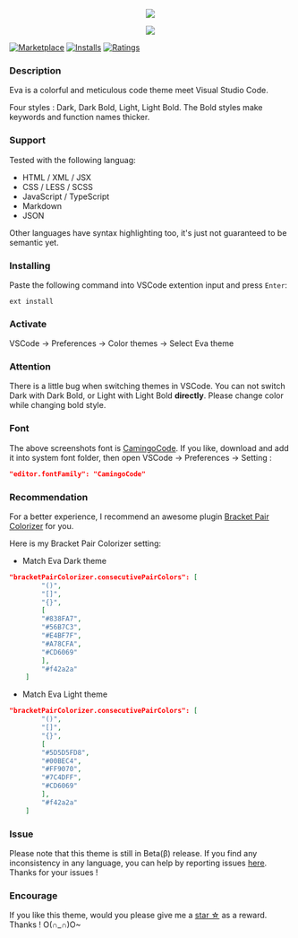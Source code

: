 <p align="center"><img src="https://github.com/fisheva/Photo/blob/master/Eva-VSCode-Theme/Screenshot/Eva-Dark.png?raw=true"></p>
<p align="center"><img src="https://github.com/fisheva/Photo/blob/master/Eva-VSCode-Theme/Screenshot/Eva-Light.png?raw=true"></p>

[![Marketplace](http://vsmarketplacebadge.apphb.com/version/fisheva.eva-vscode-theme.svg)](https://marketplace.visualstudio.com/items/fisheva.eva-vscode-theme) [![Installs](http://vsmarketplacebadge.apphb.com/installs/fisheva.eva-vscode-theme.svg)](https://marketplace.visualstudio.com/items/fisheva.eva-vscode-theme) [![Ratings](http://vsmarketplacebadge.apphb.com/rating-short/fisheva.eva-vscode-theme.svg)](https://marketplace.visualstudio.com/items/fisheva.eva-vscode-theme)

### Description
Eva is a colorful and meticulous code theme meet Visual Studio Code.

Four styles : Dark, Dark Bold, Light, Light Bold. The Bold styles make keywords and function names thicker.

### Support
Tested with the following languag:
- HTML / XML / JSX
- CSS / LESS / SCSS
- JavaScript / TypeScript
- Markdown
- JSON

Other languages have syntax highlighting too, it's just not guaranteed to be semantic yet.

### Installing
Paste the following command into VSCode extention input and press `Enter`:
```shell
ext install
```
### Activate
VSCode → Preferences → Color themes → Select Eva theme

### Attention
There is a little bug when switching themes in VSCode. You can not switch Dark with Dark Bold, or Light with Light Bold **directly**. Please change color while changing bold style.

### Font
The above screenshots font is [CamingoCode](https://www.fontsquirrel.com/fonts/camingocode). If you like, download and add it into system font folder, then open VSCode → Preferences → Setting :
```json
"editor.fontFamily": "CamingoCode"
```
### Recommendation
For a better experience, I recommend an awesome plugin [Bracket Pair Colorizer](https://marketplace.visualstudio.com/items?itemName=CoenraadS.bracket-pair-colorizer) for you.

Here is my Bracket Pair Colorizer setting:

- Match Eva Dark theme
```json
"bracketPairColorizer.consecutivePairColors": [
        "()",
        "[]",
        "{}",
        [
        "#838FA7",
        "#56B7C3",
        "#E4BF7F",
        "#A78CFA",
        "#CD6069"
        ],
        "#f42a2a"
    ]
```

- Match Eva Light theme
```json
"bracketPairColorizer.consecutivePairColors": [
        "()",
        "[]",
        "{}",
        [
        "#5D5D5FD8",
        "#00BEC4",
        "#FF9070",
        "#7C4DFF",
        "#CD6069"
        ],
        "#f42a2a"
    ]
```

### Issue
Please note that this theme is still in Beta(β) release. If you find any inconsistency in any language, you can help by reporting issues [here](https://github.com/fisheva/Eva-code-themes). Thanks for your issues !

### Encourage
If you like this theme, would you please give me a [star ☆](https://github.com/fisheva/Eva-VSCode-Theme) as a reward. Thanks ! O(∩_∩)O~
